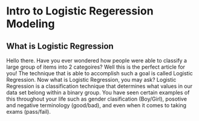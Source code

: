 # Intro to Logistic Regeression Modeling

## What is Logistic Regression

Hello there. Have you ever wondered how people were able to classify a large group of items into 2 categoires? Well this is the perfect article for you! The technique that is able to accomplish such a goal is called Logistic Regression. Now what is Logistic Regression, you may ask? Logistic Regression is a classification technique that determines what values in our data set belong within a binary group. You have seen certain examples of this throughout your life such as gender clasification (Boy/Girl), posotive and negative terminology (good/bad), and even when it comes to taking exams (pass/fail). 

